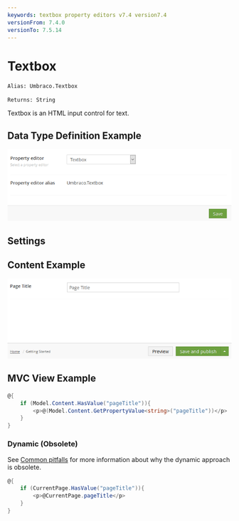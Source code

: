 ```yaml
---
keywords: textbox property editors v7.4 version7.4
versionFrom: 7.4.0
versionTo: 7.5.14
---
```


# Textbox

`Alias: Umbraco.Textbox`

`Returns: String`

Textbox is an HTML input control for text.

## Data Type Definition Example

![Textbox Data Type Definition](images/7/Textbox-DataType.png)

## Settings

## Content Example

![Textbox Content Example](images/7/Textbox-Content.png)

## MVC View Example

```csharp
@{
    if (Model.Content.HasValue("pageTitle")){
        <p>@(Model.Content.GetPropertyValue<string>("pageTitle"))</p>
    }
}
```


### Dynamic (Obsolete)

See [Common pitfalls](../../../../../Reference/Common-Pitfalls/index.md#dynamics) for more information about why the dynamic approach is obsolete.

```csharp
@{
    if (CurrentPage.HasValue("pageTitle")){
        <p>@CurrentPage.pageTitle</p>
    }
}
```
